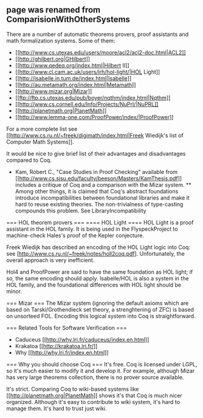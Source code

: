 ## page was renamed from ComparisionWithOtherSystems
There are a number of automatic theorems provers, proof assistants and math formalization systems. Some of them:

 * [[http://www.cs.utexas.edu/users/moore/acl2/acl2-doc.html|ACL2]]
 * [[http://ghilbert.org|GHilbert]]
 * [[http://www.qedeq.org/index.html|Hilbert II]]
 * [[http://www.cl.cam.ac.uk/users/jrh/hol-light/|HOL Light]]
 * [[http://isabelle.in.tum.de/index.html|Isabelle]]
 * [[http://au.metamath.org/index.html|Metamath]]
 * [[http://www.mizar.org|Mizar]]
 * [[ftp://ftp.cs.utexas.edu/pub/boyer/nqthm/index.html|Nqthm]]
 * [[http://www.cs.cornell.edu/Info/Projects/NuPrl/|NuPRL]]
 * [[http://planetmath.org|PlanetMath]]
 * [[http://www.lemma-one.com/ProofPower/index/|ProofPower]]

For a more complete list see [[http://www.cs.ru.nl/~freek/digimath/index.html|Freek Wiedijk's list of Computer Math Systems]]. 

It would be nice to give brief list of their advantages and disadvantages compared to Coq. 

 * Kam, Robert C., "Case Studies in Proof Checking" available from [[http://www.cs.sjsu.edu/faculty/beeson/Masters/KamThesis.pdf]] includes a critique of Coq and a comparison with the Mizar system.
 ** Among other things, it is claimed that Coq's abstract foundations introduce incompatibilities between foundational libraries and make it hard to reuse existing theories.  The non-trivialness of type-casting compounds this problem.  See LibraryIncompatibility

=== HOL theorem provers ===
==== HOL Light ====
HOL Light is a proof assistant in the HOL family.  It is being used in the FlyspeckProject to machine-check Hales's proof of the Kepler conjecture.

Freek Wiedijk has described an encoding of the HOL Light logic into Coq: see [http://www.cs.ru.nl/~freek/notes/holl2coq.pdf].  Unfortunately, the overall approach is very inefficient.

Hol4 and ProofPower are said to have the same foundation as HOL light; if so, the same encoding should apply.  Isabelle/HOL is also a system in the HOL family, and the foundational differences with HOL light should be minor.

=== Mizar ===
The Mizar system (ignoring the default axioms which are based on Tarski/Grothendieck set theory, a strenghtening of ZFC) is based on unsorteed FOL.  Encoding this logical system into Coq is straightforward.

=== Related Tools for Software Verification ===
 * Caduceus [[http://why.lri.fr/caduceus/index.en.html]]
 * Krakatoa [[http://krakatoa.lri.fr/]]
 * Why [[http://why.lri.fr/index.en.html]]


=== Why you should choose Coq ===
It's free. Coq is licensed under LGPL,  so it's much easier to modify it and develop it. For example, although Mizar has very large theorems collection, there is no prover source available.

It's strict. Comparing Coq to wiki-based systems like [[http://planetmath.org|PlanetMath]] shows it's that Coq is much nicer organized. Although it's easy to contribute to wiki system, it's hard to manage them. It's hard to trust just wiki.
